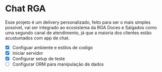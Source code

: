 # Chat RGA

Esse projeto é um delivery personalizado, feito para ser o mais simples possivel,
vai ser integrado ao ecosistema da RGA Doces e Salgados como uma segundo canal de
atendimento, já que a maioria dos clientes estão acustumados com app de chat.

- [x] Configuar ambiente e estilos de codigo
- [x] Iniciar servidor
- [x] Configurar setup de teste
- [ ] Configurar ORM para manipulação de dados
